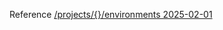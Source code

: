 Reference [/projects/{}/environments 2025-02-01](/Resources/data-plane/microsoft.devcenter/L3Byb2plY3RzL3t9L2Vudmlyb25tZW50cw==/2025-02-01.xml)
